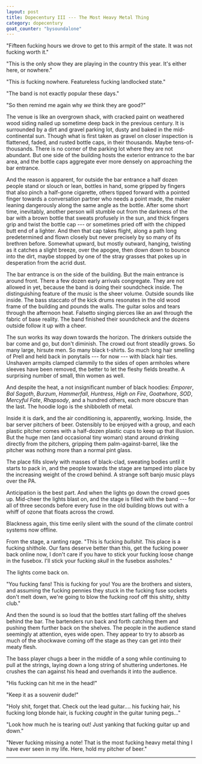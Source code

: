 ```yaml
---
layout: post
title: Dopecentury III --- The Most Heavy Metal Thing
category: dopecentury
goat_counter: "bysoundalone" 
---
```


"Fifteen fucking hours we drove to get to this armpit of the state. It was not fucking worth it."

"This is the only show they are playing in the country this year. It's either here, or nowhere."

"This _is_ fucking nowhere. Featureless fucking landlocked state."

"The band is not exactly popular these days."

"So then remind me again why _we_ think they are good?"

The venue is like an overgrown shack, with cracked paint on weathered wood siding nailed up sometime deep back in the previous century. It is surrounded by a dirt and gravel parking lot, dusty and baked in the mid-continental sun. Though what is first taken as gravel on closer inspection is flattened, faded, and rusted bottle caps, in their thousands. Maybe tens-of-thousands. There is no corner of the parking lot where they are not abundant. But one side of the building hosts the exterior entrance to the bar area, and the bottle caps aggregate ever more densely on approaching the bar entrance.

And the reason is apparent, for outside the bar entrance a half dozen people stand or slouch or lean, bottles in hand, some gripped by fingers that also pinch a half-gone cigarette, others tipped forward with a pointed finger towards a conversation partner who needs a point made, the maker leaning dangerously along the same angle as the bottle. After some short time, inevitably, another person will stumble out from the darkness of the bar with a brown bottle that sweats profusely in the sun, and thick fingers grip and twist the bottle cap --- or sometimes pried off with the chipped butt end of a lighter. And then that cap takes flight, along a path long predetermined and flown closely but never precisely by so many of its brethren before. Somewhat upward, but mostly outward, hanging, twisting as it catches a slight breeze, over the apogee, then down down to bounce into the dirt, maybe stopped by one of the stray grasses that pokes up in desperation from the acrid dust.

The bar entrance is on the side of the building. But the main entrance is around front. There a few dozen early arrivals congregate. They are not allowed in yet, because the band is doing their soundcheck inside. The distinguishing feature of the music is the sheer volume. Outside sounds like inside. The bass staccato of the kick drums resonates in the old wood frame of the building and pounds the walls. The guitar solos and tears through the afternoon heat. Falsetto singing pierces like an awl through the fabric of base reality. The band finished their soundcheck and the dozens outside follow it up with a cheer.

The sun works its way down towards the horizon. The drinkers outside the bar come and go, but don't diminish. The crowd out front steadily grows. So many large, hirsute men. So many black t-shirts. So much long hair smelling of Prell and held back in ponytails --- for now --- with black hair ties. Unshaven armpits clamped clammily to the sides of open armholes where sleeves have been removed, the better to let the fleshy fields breathe. A surprising number of small, thin women as well.

And despite the heat, a not insignificant number of black hoodies: _Emporer_, _Bal Sagoth_, _Burzum_, _Hammerfall_, _Huntress_, _High on Fire_, _Goatwhore_, _SOD_, _Mercyful Fate_, _Rhapsody_, and a hundred others, each more obscure than the last. The hoodie logo is the shibboleth of metal.

Inside it is dark, and the air conditioning is, apparently, working. Inside, the bar server pitchers of beer. Ostensibly to be enjoyed with a group, and each plastic pitcher comes with a half-dozen plastic cups to keep up that illusion. But the huge men (and occasional tiny woman) stand around drinking directly from the pitchers, gripping them palm-against-barrel, like the pitcher was nothing more than a normal pint glass. 

The place fills slowly with masses of black-clad, sweating bodies until it starts to pack in, and the people towards the stage are tamped into place by the increasing weight of the crowd behind. A strange soft banjo music plays over the PA.

Anticipation is the best part. And when the lights go down the crowd goes up. Mid-cheer the lights blast on, and the stage is filled with the band --- for all of three seconds before every fuse in the old building blows out with a whiff of ozone that floats across the crowd.

Blackness again, this time eerily silent with the sound of the climate control systems now offline.

From the stage, a ranting rage. "This is fucking _bullshit_. This place is a fucking shithole. Our fans deserve better than this, get the fucking power back online now, I don't care if you have to stick your fucking loose change in the fusebox. I'll stick your fucking _skull_ in the fusebox assholes."

The lights come back on.

"You fucking fans! This is fucking for you! You are the brothers and sisters, and assuming the fucking pennies they stuck in the fucking fuse sockets don't melt down, we're going to blow the fucking roof off this shitty, shitty club."

And then the sound is so loud that the bottles start falling off the shelves behind the bar. The bartenders run back and forth catching them and pushing them further back on the shelves. The people in the audience stand seemingly at attention, eyes wide open. They appear to try to absorb as much of the shockwave coming off the stage as they can get into their meaty flesh.

The bass player chugs a beer in the middle of a song while continuing to pull at the strings, laying down a long string of shuttering undertones. He crushes the can against his head and overhands it into the audience.

"His fucking can hit me in the head!"

"Keep it as a souvenir dude!"

"Holy shit, forget that. Check out the lead guitar.... his fucking hair, his fucking long blonde hair, is fucking _caught_ in the guitar tuning pegs..."

"Look how much he is tearing out! Just yanking that fucking guitar up and down."

"Never fucking missing a note! That is the most fucking heavy metal thing I have ever seen in my life. Here, hold my pitcher of beer."

----------------------------------------

